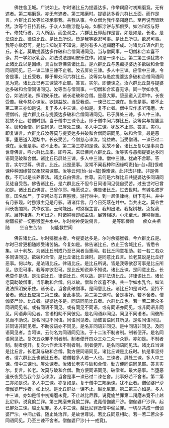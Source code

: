<!-- { "loadSidebar": true } -->
　　佛住舍卫城。广说如上。尔时诸比丘为提婆达多。作举羯磨时初羯磨竟。无有遮者。第二羯磨竟。亦无有遮者。第三羯磨时。提婆达多看六群比丘面。而作是言。六群比丘汝等长夜承事我。共我从事。今众僧为我作举羯磨已。至再说而皆默然。汝等今日持我任。于众人如酪涂麨与乌。如酥涂饼与那俱罗。如油和饭与野干。修梵行者。为人所困。而坐观之。六群比丘即起作是言。如是如是。长老。是法语比丘。律语比丘。是比丘所说。皆是我等欲忍可事。是比丘所见。欲忍可事。我等亦欲忍可。是比丘知说非不知说。是时有多人遮羯磨不成。时诸比丘语六群比丘。长老。莫助提婆达多作破和合僧同语同见。当与僧同事。一切僧和合欢喜不诤。共一学如水乳合。如法说法照明安乐住作。如是一谏不止。第二第三谏犹故不止诸比丘以是因缘。具白世尊佛告诸比丘。是六群比丘与愚痴提婆达多欲破和合僧同语同见。已一谏二谏三谏不止者。汝去屏处三谏。多人中三谏。应僧中三谏。令舍是事。比丘受教。即于屏处问六群比丘。汝等实与愚痴提婆达多破和合僧同语同见为党。诸比丘已再三谏故不止耶。答言。实尔。即便谏之。汝六群比丘莫与提婆达多破和合僧同语同见。汝等当与僧同事。一切僧和合欢喜无诤。同一学如水乳合。如法说法。照明安乐住。诸长老破和合僧。是最大罪。堕恶道入泥犁中。长夜受苦。我今慈心谏汝。欲饶益故。当受我语。一谏已过二谏在。当舍是事。若不止第二第三亦如是说。复于多人中三谏。亦如是。复不止者。僧中应作求听羯磨。大德僧听。是六群比丘与提婆达多破和合僧同语同见。已于屏处三谏。多人中三谏。犹故不止。若僧时到。当于僧中三谏令止。即于僧中问六群比丘。汝等实与提婆达多。破和合僧。同语同见。已屏处三谏。多人中三谏。犹故不止耶。答言。实尔。即复谏言。六群比丘汝等莫与提婆达多共破和合僧同语同见。破和合僧。最是恶事。堕恶道入泥梨中。长夜受苦。今僧慈心谏汝。饶益故。当受僧语。一谏已过二谏在。汝舍是事。若不止者。第二第三亦如是谏。犹故不舍。诸比丘复以是事具白世尊佛言。呼六群比丘来。即呼来。来已佛问六群比丘。汝等实与愚痴提婆达多同语同见破和合僧。诸比丘已屏处三谏。多人中三谏。僧中三谏。犹故不舍耶。答言。实尔世尊。佛言。比丘。此是恶事。汝常不闻我种种因缘呵责[怡-台+龍]悷难谏种种因缘赞叹柔软易谏耶。汝等云何[怡-台+龍]悷难谏。此非法非律。非是佛教。不可以是长养善法。诸比丘白佛言。世尊。云何是六群比丘共提婆达多同语同见徒自受苦。佛告诸比丘。是六群比丘不但今日同语同见徒自受苦。过去世时已曾如是。诸比丘白佛言。已曾尔耶。唯愿说之。佛告诸比丘。过去世时。有城名波罗奈。国名伽尸。于空闲处有五百猕猴。游行林中。到一尼俱律树。树下有井。井中有月影现。时猕猴主见是月影。语诸伴言。月今日死落在井中。当共出之。莫令世间长夜闇冥。共作议言。云何能出。时猕猴主言。我知出法。我捉树枝。汝捉我尾。展转相连。乃可出之。时诸猕猴即如主语。展转相捉。小未至水。连猕猴重。树弱枝折一切猕猴堕井水中。尔时树神便说偈言。
　　是等騃榛兽　　痴众共相随
　　坐自生苦恼　　何能救世间

　　佛告诸比丘。尔时猕猴主者。今提婆达多是。尔时余猕猴者。今六群比丘是。尔时已曾更相随顺受诸苦恼。今复如是。佛告诸比丘。依止王舍城比丘。皆悉令集。以十利故。为诸比丘制戒乃至已闻者当重闻。若比丘同意相助。若一若二若众多同语同见。欲破和合僧。是比丘诸比丘谏时。是同意比丘言。长老莫说是比丘好恶事。何以故。是法语比丘。律语比丘。是比丘所说。皆是我等欲忍可事是比丘所见。欲忍可事。我等亦欲忍可。是比丘知说非不知说。诸比丘谏。是同意比丘。长老莫作是语。是法语比丘。律语比丘。何以故。是非法语比丘。非律语比丘。诸长老莫助破僧事。当乐助和合僧。何以故。僧和合欢喜不诤。共一学如水乳合。如法说法照明安乐住。诸长老。当舍此破僧事。是同意比丘。诸比丘如是谏时。坚持不舍者。诸比丘应第二第三谏。舍此事故。第二第三谏时。舍是事好。若不舍者。僧伽婆尸沙。比丘者。提婆达多是。同语同见比丘者。六群比丘也。若一若二若众多同语同见者。或有同语不同见。或有同见不同语。或有同语亦同见。或非同语非同见。同语非同见者。言语相助不同彼见。是名同语非同见。同见不同语者。同彼所见而不助说。是名同见不同语。同语同见者。助彼言语同其所见。是名同语同见。非同语非同见者。不助彼语亦不同见。是名非同语非同见。是中同语非同见。及同语同见者。当呵谏。云何名为同语同见法。于十二法不制者制。制者便开。是名同语同见法。复次五众罪不制者制。制者便开四众三众二众一众罪。亦如是。不制者制。制者便开。复次六作舍法不制者制。制者便开。是名同语同见法。诸比丘当谏是比丘言。长老莫与破和合僧。勤方便同语同见。诸比丘谏是比丘时。执是事坚持者。谓六群比丘也诸比丘者。若僧若多人若一人也。三谏者。屏处三谏。多人中三谏。僧中三谏也。屏处谏者。汝诸长老实与破和合僧。勤方便同语同见耶。答言实尔。复言。长老。汝莫与破和合僧。勤方便同语同见。破僧者。最大恶事。当堕恶道长夜受苦我今慈心谏汝。当舍是事一谏已过二谏在舍。此事好若不舍者。第二第三亦如是说。多人中三谏。亦复如是。复于僧中三羯磨谏。犹不止者。僧伽婆尸沙僧伽婆尸沙者。如上说。是比丘屏处一谏不止。越比尼罪。第二第三亦如是。多人中三谏。亦如是僧中初羯磨未竟。不止越比尼罪。说竟偷兰罪第二羯磨未竟不止越比尼罪。说竟偷兰罪。第三羯磨未竟偷兰罪。说竟僧伽婆尸沙。僧伽婆尸沙罪。起已屏处三谏。越比尼罪。多人中三谏。越比尼罪及僧中偷兰罪。一切尽共成一僧伽婆尸沙。中间止者。随止处治罪。是故世尊说。若比丘同意相助。若一若二若众多同语同见。乃至三谏不舍者。僧伽婆尸沙(十一戒竟)。
